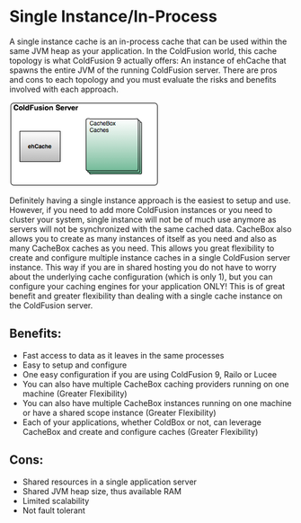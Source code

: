 # Single Instance/In-Process

A single instance cache is an in-process cache that can be used within the same JVM heap as your application. In the ColdFusion world, this cache topology is what ColdFusion 9 actually offers: An instance of ehCache that spawns the entire JVM of the running ColdFusion server. There are pros and cons to each topology and you must evaluate the risks and benefits involved with each approach.

![](../.gitbook/assets/cachebox_topology_singleinstance.png)

Definitely having a single instance approach is the easiest to setup and use. However, if you need to add more ColdFusion instances or you need to cluster your system, single instance will not be of much use anymore as servers will not be synchronized with the same cached data. CacheBox also allows you to create as many instances of itself as you need and also as many CacheBox caches as you need. This allows you great flexibility to create and configure multiple instance caches in a single ColdFusion server instance. This way if you are in shared hosting you do not have to worry about the underlying cache configuration \(which is only 1\), but you can configure your caching engines for your application ONLY! This is of great benefit and greater flexibility than dealing with a single cache instance on the ColdFusion server.

## Benefits:

* Fast access to data as it leaves in the same processes
* Easy to setup and configure
* One easy configuration if you are using ColdFusion 9, Railo or Lucee
* You can also have multiple CacheBox caching providers running on one machine \(Greater Flexibility\)
* You can also have multiple CacheBox instances running on one machine or have a shared scope instance \(Greater Flexibility\)
* Each of your applications, whether ColdBox or not, can leverage CacheBox and create and configure caches \(Greater Flexibility\)

## Cons:

* Shared resources in a single application server
* Shared JVM heap size, thus available RAM
* Limited scalability
* Not fault tolerant

